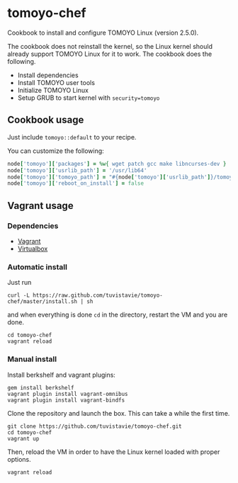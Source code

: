 # tomoyo-chef

Cookbook to install and configure TOMOYO Linux (version 2.5.0).

The cookbook does not reinstall the kernel, so the Linux kernel should already support TOMOYO Linux for it to work. The cookbook does the following.

* Install dependencies
* Install TOMOYO user tools
* Initialize TOMOYO Linux
* Setup GRUB to start kernel with `security=tomoyo`

## Cookbook usage

Just include `tomoyo::default` to your recipe.

You can customize the following:

```ruby
node['tomoyo']['packages'] = %w{ wget patch gcc make libncurses-dev }
node['tomoyo']['usrlib_path'] = '/usr/lib64'
node['tomoyo']['tomoyo_path'] = "#{node['tomoyo']['usrlib_path']}/tomoyo"
node['tomoyo']['reboot_on_install'] = false
```

## Vagrant usage

### Dependencies

* [Vagrant](http://www.vagrantup.com/downloads.html)
* [Virtualbox](https://www.virtualbox.org/wiki/Downloads)

### Automatic install

Just run 

```
curl -L https://raw.github.com/tuvistavie/tomoyo-chef/master/install.sh | sh
```

and when everything is done `cd` in the directory, restart the VM and you are done.

```
cd tomoyo-chef
vagrant reload
```

### Manual install

Install berkshelf and vagrant plugins:

```
gem install berkshelf
vagrant plugin install vagrant-omnibus
vagrant plugin install vagrant-bindfs
```

Clone the repository and launch the box. This can take a while the first time.

```
git clone https://github.com/tuvistavie/tomoyo-chef.git
cd tomoyo-chef
vagrant up
```

Then, reload the VM in order to have the Linux kernel loaded with proper options.

```
vagrant reload
```

